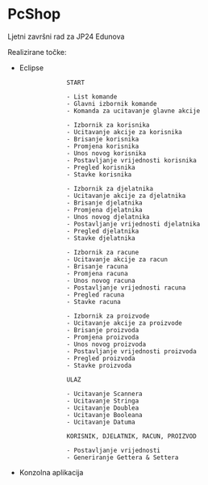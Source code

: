 # PcShop
Ljetni završni rad za JP24 Edunova

Realizirane točke: 
* Eclipse 

                   START
                   
                   - List komande
                   - Glavni izbornik komande
                   - Komanda za ucitavanje glavne akcije
                   
                   - Izbornik za korisnika
                   - Ucitavanje akcije za korisnika
                   - Brisanje korisnika
                   - Promjena korisnika
                   - Unos novog korisnika
                   - Postavljanje vrijednosti korisnika
                   - Pregled korisnika
                   - Stavke korisnika
                   
                   - Izbornik za djelatnika
                   - Ucitavanje akcije za djelatnika
                   - Brisanje djelatnika
                   - Promjena djelatnika
                   - Unos novog djelatnika
                   - Postavljanje vrijednosti djelatnika
                   - Pregled djelatnika
                   - Stavke djelatnika
                   
                   - Izbornik za racune
                   - Ucitavanje akcije za racun
                   - Brisanje racuna
                   - Promjena racuna
                   - Unos novog racuna
                   - Postavljanje vrijednosti racuna
                   - Pregled racuna
                   - Stavke racuna
                   
                   - Izbornik za proizvode
                   - Ucitavanje akcije za proizvode
                   - Brisanje proizvoda
                   - Promjena proizvoda
                   - Unos novog proizvoda
                   - Postavljanje vrijednosti proizvoda
                   - Pregled proizvoda
                   - Stavke proizvoda
                   
                   ULAZ
                   
                   - Ucitavanje Scannera
                   - Ucitavanje Stringa
                   - Ucitavanje Doublea
                   - Ucitavanje Booleana
                   - Ucitavanje Datuma
                   
                   KORISNIK, DJELATNIK, RACUN, PROIZVOD
                   
                   - Postavljanje vrijednosti
                   - Generiranje Gettera & Settera


* Konzolna aplikacija
